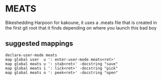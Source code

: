 # MEATS

Bikeshedding Harpoon for kakoune,
it uses a .meats file that is created
in the first git root that it finds depending
on where you launch this bad boy

## suggested mappings
```kakscript
declare-user-mode meats
map global user  u ': enter-user-mode meats<ret>'
map global meats u ': stab<ret>' -docstring "save"
map global meats i ': lick<ret>' -docstring "pick"
map global meats o ': peek<ret>' -docstring "open"
```
